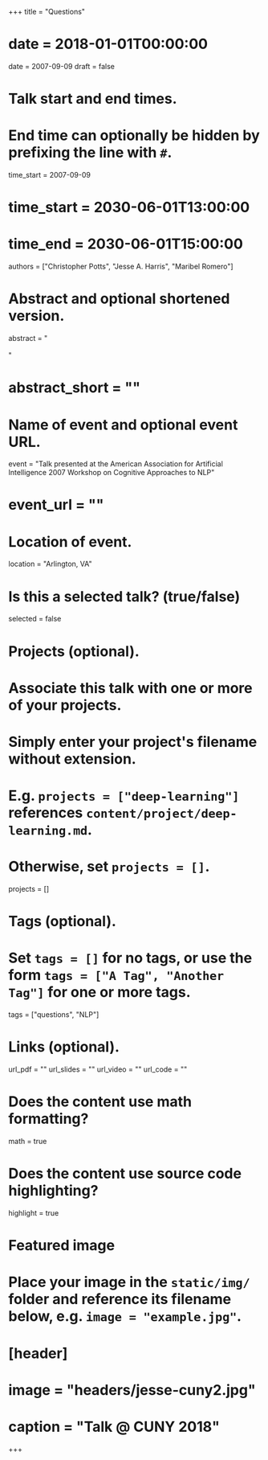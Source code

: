 +++
title = "Questions"
# date = 2018-01-01T00:00:00
date = 2007-09-09
draft = false

# Talk start and end times.
#   End time can optionally be hidden by prefixing the line with `#`.
time_start = 2007-09-09
# time_start = 2030-06-01T13:00:00
# time_end = 2030-06-01T15:00:00

authors = ["Christopher Potts", "Jesse A. Harris", "Maribel Romero"]

# Abstract and optional shortened version.
abstract = "<br><br>"
# abstract_short = ""

# Name of event and optional event URL.
event = "Talk presented at the American Association for Artificial Intelligence 2007 Workshop on Cognitive Approaches to NLP"
# event_url = ""

# Location of event.
location = "Arlington, VA"

# Is this a selected talk? (true/false)
selected = false

# Projects (optional).
#   Associate this talk with one or more of your projects.
#   Simply enter your project's filename without extension.
#   E.g. `projects = ["deep-learning"]` references `content/project/deep-learning.md`.
#   Otherwise, set `projects = []`.
projects = []

# Tags (optional).
#   Set `tags = []` for no tags, or use the form `tags = ["A Tag", "Another Tag"]` for one or more tags.
tags = ["questions", "NLP"]

# Links (optional).
url_pdf = ""
url_slides = ""
url_video = ""
url_code = ""

# Does the content use math formatting?
math = true

# Does the content use source code highlighting?
highlight = true

# Featured image
# Place your image in the `static/img/` folder and reference its filename below, e.g. `image = "example.jpg"`.
# [header]
# image = "headers/jesse-cuny2.jpg"
# caption = "Talk @ CUNY 2018"

+++
